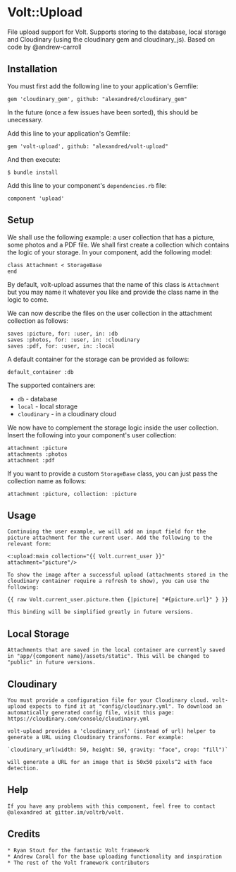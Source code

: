 # Volt::Upload

File upload support for Volt. Supports storing to the database, local storage and Cloudinary (using the cloudinary gem and cloudinary_js). Based on code by @andrew-carroll

## Installation
You must first add the following line to your application's Gemfile:

	gem 'cloudinary_gem', github: "alexandred/cloudinary_gem"

In the future (once a few issues have been sorted), this should be unecessary.

Add this line to your application's Gemfile:

    gem 'volt-upload', github: "alexandred/volt-upload"

And then execute:

    $ bundle install

Add this line to your component's `dependencies.rb` file:

    component 'upload'

## Setup

We shall use the following example: a user collection that has a picture, some photos and a PDF file. We shall first create a collection which contains the logic of your storage. In your component, add the following model:
	
	class Attachment < StorageBase
	end

By default, volt-upload assumes that the name of this class is `Attachment` but you may name it whatever you like and provide the class name in the logic to come.

We can now describe the files on the user collection in the attachment collection as follows:
	
	saves :picture, for: :user, in: :db
	saves :photos, for: :user, in: :cloudinary
	saves :pdf, for: :user, in: :local

A default container for the storage can be provided as follows:

	default_container :db

The supported containers are:
* `db` - database
* `local` - local storage
* `cloudinary` - in a cloudinary cloud

We now have to complement the storage logic inside the user collection. Insert the following into your component's user collection:

	attachment :picture
	attachments :photos
	attachment :pdf

If you want to provide a custom `StorageBase` class, you can just pass the collection name as follows:

	attachment :picture, collection: :picture

## Usage

	Continuing the user example, we will add an input field for the picture attachment for the current user. Add the following to the relevant form:

	<:upload:main collection="{{ Volt.current_user }}" attachment="picture"/>

	To show the image after a successful upload (attachments stored in the cloudinary container require a refresh to show), you can use the following:

	{{ raw Volt.current_user.picture.then {|picture| "#{picture.url}" } }}

	This binding will be simplified greatly in future versions.

## Local Storage

	Attachments that are saved in the local container are currently saved in "app/{component name}/assets/static". This will be changed to "public" in future versions.

## Cloudinary

	You must provide a configuration file for your Cloudinary cloud. volt-upload expects to find it at "config/cloudinary.yml". To download an automatically generated config file, visit this page: https://cloudinary.com/console/cloudinary.yml

	volt-upload provides a 'cloudinary_url' (instead of url) helper to generate a URL using Cloudinary transforms. For example:

	`cloudinary_url(width: 50, height: 50, gravity: "face", crop: "fill")`

	will generate a URL for an image that is 50x50 pixels^2 with face detection.


## Help
	
	If you have any problems with this component, feel free to contact @alexandred at gitter.im/voltrb/volt.

## Credits

	* Ryan Stout for the fantastic Volt framework
	* Andrew Caroll for the base uploading functionality and inspiration
	* The rest of the Volt framework contributors
